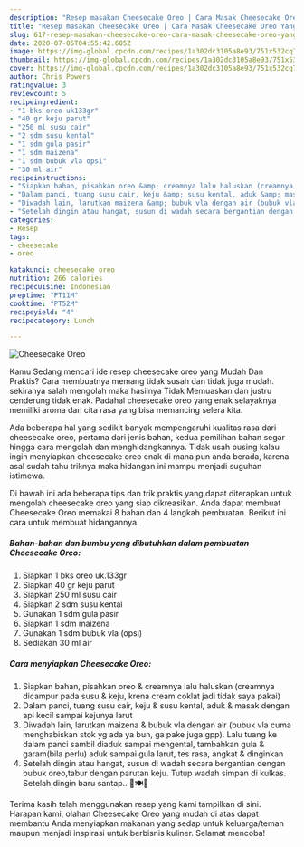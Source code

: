 ```yaml
---
description: "Resep masakan Cheesecake Oreo | Cara Masak Cheesecake Oreo Yang Paling Enak"
title: "Resep masakan Cheesecake Oreo | Cara Masak Cheesecake Oreo Yang Paling Enak"
slug: 617-resep-masakan-cheesecake-oreo-cara-masak-cheesecake-oreo-yang-paling-enak
date: 2020-07-05T04:55:42.605Z
image: https://img-global.cpcdn.com/recipes/1a302dc3105a8e93/751x532cq70/cheesecake-oreo-foto-resep-utama.jpg
thumbnail: https://img-global.cpcdn.com/recipes/1a302dc3105a8e93/751x532cq70/cheesecake-oreo-foto-resep-utama.jpg
cover: https://img-global.cpcdn.com/recipes/1a302dc3105a8e93/751x532cq70/cheesecake-oreo-foto-resep-utama.jpg
author: Chris Powers
ratingvalue: 3
reviewcount: 5
recipeingredient:
- "1 bks oreo uk133gr"
- "40 gr keju parut"
- "250 ml susu cair"
- "2 sdm susu kental"
- "1 sdm gula pasir"
- "1 sdm maizena"
- "1 sdm bubuk vla opsi"
- "30 ml air"
recipeinstructions:
- "Siapkan bahan, pisahkan oreo &amp; creamnya lalu haluskan (creamnya dicampur pada susu &amp; keju, krena cream coklat jadi tidak saya pakai)"
- "Dalam panci, tuang susu cair, keju &amp; susu kental, aduk &amp; masak dengan api kecil sampai kejunya larut"
- "Diwadah lain, larutkan maizena &amp; bubuk vla dengan air (bubuk vla cuma menghabiskan stok yg ada ya bun, ga pake juga gpp). Lalu tuang ke dalam panci sambil diaduk sampai mengental, tambahkan gula &amp; garam(bila perlu) aduk sampai gula larut, tes rasa, angkat &amp; dinginkan"
- "Setelah dingin atau hangat, susun di wadah secara bergantian dengan bubuk oreo,tabur dengan parutan keju. Tutup wadah simpan di kulkas. Setelah dingin baru santap.. 🧀🍽🍰"
categories:
- Resep
tags:
- cheesecake
- oreo

katakunci: cheesecake oreo 
nutrition: 266 calories
recipecuisine: Indonesian
preptime: "PT11M"
cooktime: "PT52M"
recipeyield: "4"
recipecategory: Lunch

---
```



![Cheesecake Oreo](https://img-global.cpcdn.com/recipes/1a302dc3105a8e93/751x532cq70/cheesecake-oreo-foto-resep-utama.jpg)

Kamu Sedang mencari ide resep cheesecake oreo yang Mudah Dan Praktis? Cara membuatnya memang tidak susah dan tidak juga mudah. sekiranya salah mengolah maka hasilnya Tidak Memuaskan dan justru cenderung tidak enak. Padahal cheesecake oreo yang enak selayaknya memiliki aroma dan cita rasa yang bisa memancing selera kita.



Ada beberapa hal yang sedikit banyak mempengaruhi kualitas rasa dari cheesecake oreo, pertama dari jenis bahan, kedua pemilihan bahan segar hingga cara mengolah dan menghidangkannya. Tidak usah pusing kalau ingin menyiapkan cheesecake oreo enak di mana pun anda berada, karena asal sudah tahu triknya maka hidangan ini mampu menjadi suguhan istimewa.


Di bawah ini ada beberapa tips dan trik praktis yang dapat diterapkan untuk mengolah cheesecake oreo yang siap dikreasikan. Anda dapat membuat Cheesecake Oreo memakai 8 bahan dan 4 langkah pembuatan. Berikut ini cara untuk membuat hidangannya.

<!--inarticleads1-->

##### Bahan-bahan dan bumbu yang dibutuhkan dalam pembuatan Cheesecake Oreo:

1. Siapkan 1 bks oreo uk.133gr
1. Siapkan 40 gr keju parut
1. Siapkan 250 ml susu cair
1. Siapkan 2 sdm susu kental
1. Gunakan 1 sdm gula pasir
1. Siapkan 1 sdm maizena
1. Gunakan 1 sdm bubuk vla (opsi)
1. Sediakan 30 ml air




<!--inarticleads2-->

##### Cara menyiapkan Cheesecake Oreo:

1. Siapkan bahan, pisahkan oreo &amp; creamnya lalu haluskan (creamnya dicampur pada susu &amp; keju, krena cream coklat jadi tidak saya pakai)
1. Dalam panci, tuang susu cair, keju &amp; susu kental, aduk &amp; masak dengan api kecil sampai kejunya larut
1. Diwadah lain, larutkan maizena &amp; bubuk vla dengan air (bubuk vla cuma menghabiskan stok yg ada ya bun, ga pake juga gpp). Lalu tuang ke dalam panci sambil diaduk sampai mengental, tambahkan gula &amp; garam(bila perlu) aduk sampai gula larut, tes rasa, angkat &amp; dinginkan
1. Setelah dingin atau hangat, susun di wadah secara bergantian dengan bubuk oreo,tabur dengan parutan keju. Tutup wadah simpan di kulkas. Setelah dingin baru santap.. 🧀🍽🍰




Terima kasih telah menggunakan resep yang kami tampilkan di sini. Harapan kami, olahan Cheesecake Oreo yang mudah di atas dapat membantu Anda menyiapkan makanan yang sedap untuk keluarga/teman maupun menjadi inspirasi untuk berbisnis kuliner. Selamat mencoba!
